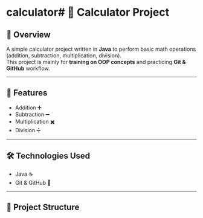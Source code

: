 # calculator# 🧮 Calculator Project

## 📌 Overview
A simple calculator project written in **Java** to perform basic math operations (addition, subtraction, multiplication, division).  
This project is mainly for **training on OOP concepts** and practicing **Git & GitHub** workflow.

---

## 🚀 Features
- Addition ➕  
- Subtraction ➖  
- Multiplication ✖️  
- Division ➗  

---

## 🛠️ Technologies Used
- Java ☕  
- Git & GitHub 🐙  

---

## 📂 Project Structure
